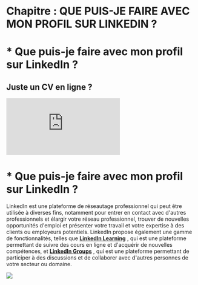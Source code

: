 # Chapitre : QUE PUIS-JE FAIRE AVEC MON PROFIL SUR LINKEDIN ?


# * Que puis-je faire avec mon profil sur LinkedIn ?

## Juste un CV en ligne ?

<iframe allowfullscreen="true" frameborder="0" src="https://www.youtube.com/embed/9lW3ONySILI"></iframe>

# * Que puis-je faire avec mon profil sur LinkedIn ?

LinkedIn est une plateforme de réseautage professionnel qui peut être utilisée à diverses fins, notamment pour entrer en contact avec d'autres professionnels et élargir votre réseau professionnel, trouver de nouvelles opportunités d'emploi et présenter votre travail et votre expertise à des clients ou employeurs potentiels.
LinkedIn propose également une gamme de fonctionnalités, telles que [**LinkedIn Learning**](https://www.linkedin.com/learning/) , qui est une plateforme permettant de suivre des cours en ligne et d'acquérir de nouvelles compétences, et [**LinkedIn Groups**](https://www.linkedin.com/help/linkedin/answer/a540824/linkedin-groups-membership-overview?lang=en#:~:text=LinkedIn%20Groups%20provide%20a%20place,groups%20you%27ve%20already%20joined.) , qui est une plateforme permettant de participer à des discussions et de collaborer avec d'autres personnes de votre secteur ou domaine.

![](https://imgur.com/5Bk1xHa.png)
